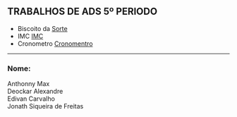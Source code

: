 TRABALHOS DE ADS 5º PERIODO
---


- Biscoito da
  [Sorte](https://gitlab.com/edivancarvalho/biscoito-da-sorte)
- IMC
  [IMC](https://gitlab.com/edivancarvalho/imc)
- Cronometro
  [Cronomentro](https://gitlab.com/edivancarvalho/imc)

---

### Nome:

Anthonny Max<br>
Deockar Alexandre<br>
Edivan Carvalho<br>
Jonath Siqueira de Freitas<br>

